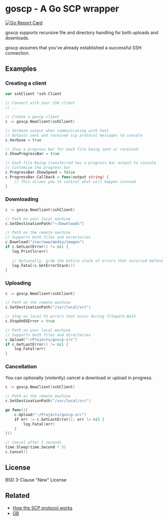 # goscp - A Go SCP wrapper 

[![Go Report Card](https://goreportcard.com/badge/github.com/jrossiter/goscpwrap)](https://goreportcard.com/report/github.com/jrossiter/goscpwrap)

goscp supports recursive file and directory handling for both uploads and downloads.
 
goscp assumes that you've already established a successful SSH connection. 

## Examples

### Creating a client

```go
var sshClient *ssh.Client
    
// Connect with your SSH client
// ...

// Create a goscp client
c := goscp.NewClient(sshClient)

// Verbose output when communicating with host
// Outputs sent and received scp protocol messages to console
c.Verbose = true

// Show a progress bar for each file being sent or received
c.ShowProgressBar = true

// Each file being transferred has a progress bar output to console
// Customise the progress bar
c.ProgressBar.ShowSpeed = false
c.ProgressBar.Callback = func(output string) {
    // This allows you to control what will happen instead 
}

```

### Downloading
   
```go
c := goscp.NewClient(sshClient)

// Path on your local machine 
c.SetDestinationPath("~/Downloads")

// Path on the remote machine
// Supports both files and directories
c.Download("/var/www/media/images")
if c.GetLastError() != nil {
   log.Println(err)
   
   // Optionally, grab the entire stack of errors that occurred before failure
   log.Fatal(c.GetErrorStack())
}
```

### Uploading

```go
c := goscp.NewClient(sshClient)

// Path on the remote machine
c.SetDestinationPath("/usr/local/src")

// Stop on local FS errors that occur during filepath.Walk
c.StopOnOSError = true

// Path on your local machine
// Supports both files and directories
c.Upload("~/Projects/goscp-src")
if c.GetLastError() != nil {
    log.Fatal(err)
}
```

### Cancellation

You can optionally (violently) cancel a download or upload in progress.

```go
c := goscp.NewClient(sshClient)
   
// Path on the remote machine
c.SetDestinationPath("/usr/local/src")

go func(){
    c.Upload("~/Projects/goscp-src")
    if err := c.GetLastError(); err != nil {
        log.Fatal(err)
    }
}()

// Cancel after 5 seconds
time.Sleep(time.Second * 5)
c.Cancel()
```

## License
BSD 3-Clause "New" License

## Related

* [How the SCP protocol works][oracle-scp-how] 
* [GB][gb]

[gb]: http://getgb.io/
[oracle-scp-how]: https://blogs.oracle.com/janp/entry/how_the_scp_protocol_works
